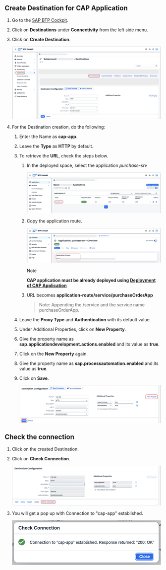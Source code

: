 ## Create Destination for CAP Application

1. Go to the [SAP BTP Cockpit](https://emea.cockpit.btp.cloud.sap/cockpit#/globalaccount/a9030b2a-ed51-438e-9166-241ce6c0291d/subaccount/643ae448-ea81-4fea-8d95-fb010e4d9f50/subaccountoverview).

2. Click on **Destinations** under **Connectivity** from the left side menu.

3. Click on **Create Destination**.

    ![destination](./images/destination-cap/create_destination.png)

4. For the Destination creation, do the following:

    1. Enter the Name as **cap-app**.

    2. Leave the **Type** as **HTTP** by default.

    3. To retrieve the **URL**, check the steps below.

        1. In the deployed space, select the application *purchase-srv*

            ![destination](./images/destination-cap/purchase_srv.png)

        2. Copy the application route.

            ![destination](./images/destination-cap/take_application_route.png) 

            > [!Note] 
            > **CAP application must be already deployed using [Deployment of CAP Application](./deployment.md)**

        3. URL becomes **application-route/service/purchaseOrderApp**

            > Note: Appending the /service and the service name purchaseOrderApp.
    
    4. Leave the **Proxy Type** and **Authentication** with its default value.

    5. Under Additional Properties, click on **New Property**.

    6. Give the property name as **sap.applicationdevelopment.actions.enabled** and its value as **true**.

    7. Click on the **New Property** again.

    8. Give the property name as **sap.processautomation.enabled** and its value as **true**.

    9. Click on **Save**.

        ![destination](./images/destination-cap/save_destination.png)

## Check the connection

1. Click on the created Destination.

2. Click on **Check Connection**.

    ![destination](./images/destination-cap/check_connection.png)

3. You will get a pop up with Connection to "cap-app" established.

    ![destination](./images/destination-cap/connection_established.png)

    